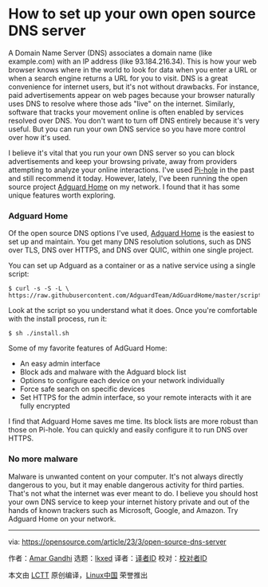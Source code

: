 [#]: subject: "How to set up your own open source DNS server"
[#]: via: "https://opensource.com/article/23/3/open-source-dns-server"
[#]: author: "Amar Gandhi https://opensource.com/users/amar1723"
[#]: collector: "lkxed"
[#]: translator: "geekpi"
[#]: reviewer: " "
[#]: publisher: " "
[#]: url: " "

How to set up your own open source DNS server
======

A Domain Name Server (DNS) associates a domain name (like example.com) with an IP address (like 93.184.216.34). This is how your web browser knows where in the world to look for data when you enter a URL or when a search engine returns a URL for you to visit. DNS is a great convenience for internet users, but it's not without drawbacks. For instance, paid advertisements appear on web pages because your browser naturally uses DNS to resolve where those ads "live" on the internet. Similarly, software that tracks your movement online is often enabled by services resolved over DNS. You don't want to turn off DNS entirely because it's very useful. But you can run your own DNS service so you have more control over how it's used.

I believe it's vital that you run your own DNS server so you can block advertisements and keep your browsing private, away from providers attempting to analyze your online interactions. I've used [Pi-hole][1] in the past and still recommend it today. However, lately, I've been running the open source project [Adguard Home][2] on my network. I found that it has some unique features worth exploring.

### Adguard Home

Of the open source DNS options I've used, [Adguard Home][2] is the easiest to set up and maintain. You get many DNS resolution solutions, such as DNS over TLS, DNS over HTTPS, and DNS over QUIC, within one single project.

You can set up Adguard as a container or as a native service using a single script:

```
$ curl -s -S -L \
https://raw.githubusercontent.com/AdguardTeam/AdGuardHome/master/scripts/install.sh
```

Look at the script so you understand what it does. Once you're comfortable with the install process, run it:

```
$ sh ./install.sh
```

Some of my favorite features of AdGuard Home:

- An easy admin interface
- Block ads and malware with the Adguard block list
- Options to configure each device on your network individually
- Force safe search on specific devices
- Set HTTPS for the admin interface, so your remote interacts with it are fully encrypted

I find that Adguard Home saves me time. Its block lists are more robust than those on Pi-hole. You can quickly and easily configure it to run DNS over HTTPS.

### No more malware

Malware is unwanted content on your computer. It's not always directly dangerous to you, but it may enable dangerous activity for third parties. That's not what the internet was ever meant to do. I believe you should host your own DNS service to keep your internet history private and out of the hands of known trackers such as Microsoft, Google, and Amazon. Try Adguard Home on your network.

--------------------------------------------------------------------------------

via: https://opensource.com/article/23/3/open-source-dns-server

作者：[Amar Gandhi][a]
选题：[lkxed][b]
译者：[译者ID](https://github.com/译者ID)
校对：[校对者ID](https://github.com/校对者ID)

本文由 [LCTT](https://github.com/LCTT/TranslateProject) 原创编译，[Linux中国](https://linux.cn/) 荣誉推出

[a]: https://opensource.com/users/amar1723
[b]: https://github.com/lkxed/
[1]: https://opensource.com/article/18/2/block-ads-raspberry-pi
[2]: https://github.com/AdguardTeam/AdGuardHome